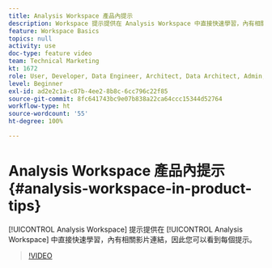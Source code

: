 ```yaml
---
title: Analysis Workspace 產品內提示
description: Workspace 提示提供在 Analysis Workspace 中直接快速學習，內有相關影片連結，因此您可以看到每個提示。
feature: Workspace Basics
topics: null
activity: use
doc-type: feature video
team: Technical Marketing
kt: 1672
role: User, Developer, Data Engineer, Architect, Data Architect, Admin, Leader
level: Beginner
exl-id: ad2e2c1a-c87b-4ee2-8b8c-6cc796c22f85
source-git-commit: 8fc641743bc9e07b838a22ca64ccc15344d52764
workflow-type: ht
source-wordcount: '55'
ht-degree: 100%

---
```


# Analysis Workspace 產品內提示 {#analysis-workspace-in-product-tips}

[!UICONTROL Analysis Workspace] 提示提供在 [!UICONTROL Analysis Workspace] 中直接快速學習，內有相關影片連結，因此您可以看到每個提示。

>[!VIDEO](https://video.tv.adobe.com/v/23135/?quality=12&learn=on)
